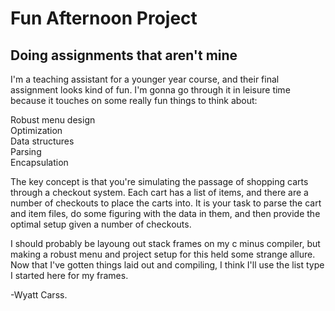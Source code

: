 # Fun Afternoon Project

## Doing assignments that aren't mine

I'm a teaching assistant for a younger year course, and their final assignment
looks kind of fun. I'm gonna go through it in leisure time because it touches
on some really fun things to think about:

Robust menu design  
Optimization  
Data structures  
Parsing  
Encapsulation

The key concept is that you're simulating the passage of shopping carts through
a checkout system. Each cart has a list of items, and there are a number of
checkouts to place the carts into. It is your task to parse the cart and item
files, do some figuring with the data in them, and then provide the optimal
setup given a number of checkouts.

I should probably be layoung out stack frames on my c minus compiler, but 
making a robust menu and project setup for this held some strange allure. Now
that I've gotten things laid out and compiling, I think I'll use the list type
I started here for my frames.

-Wyatt Carss.
